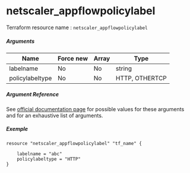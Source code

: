 # netscaler_appflowpolicylabel

Terraform resource name : ```netscaler_appflowpolicylabel```

##### Arguments

| Name | Force new | Array | Type |
|----|----|----|----|
|labelname|No|No|string|
|policylabeltype|No|No|HTTP, OTHERTCP|

##### Argument Reference

See [official documentation page](https://developer-docs.citrix.com/projects/netscaler-nitro-api/en/11.0/configuration/appflow/appflowpolicylabel/appflowpolicylabel/) for possible values for these arguments and for an exhaustive list of arguments.

##### Exemple

```
resource "netscaler_appflowpolicylabel" "tf_name" {

    labelname = "abc"
    policylabeltype = "HTTP"
}
```

